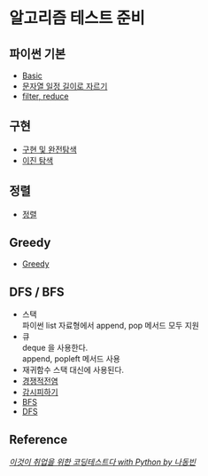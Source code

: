 # 알고리즘 테스트 준비

## 파이썬 기본

* [Basic](/basic/pythonbasic.md)
* [문자열 일정 길이로 자르기](/basic/문자열/일정_길이로_자르기.py)
* [filter, reduce](/basic/functools.py)

## 구현

* [구현 및 완전탐색](/구현_및_완전탐색/이론.md)
* [이진 탐색](/구현_및_완전탐색/binarysearch.py)

## 정렬

* [정렬](/정렬/sort.md)  

## Greedy

* [Greedy](/Greedy/greedy.md)

## DFS / BFS

* 스택  
파이썬 list 자료형에서 append, pop 메서드 모두 지원
* 큐  
deque 을 사용한다.  
append, popleft 메서드 사용
* 재귀함수
스택 대신에 사용된다.  
* [경쟁적전염](/DFS,BFS/경쟁적전염.py)
* [감시피하기](/DFS,BFS/감시피하기.py)
* [BFS](/DFS,BFS/BFS.py)
* [DFS](/DFS,BFS/DFS.py)

## Reference

[_이것이 취업을 위한 코딩테스트다 with Python by 나동빈_](https://www.youtube.com/watch?v=Lytj_xcw8mE&list=PLRx0vPvlEmdBFBFOoK649FlEMouHISo8N)
